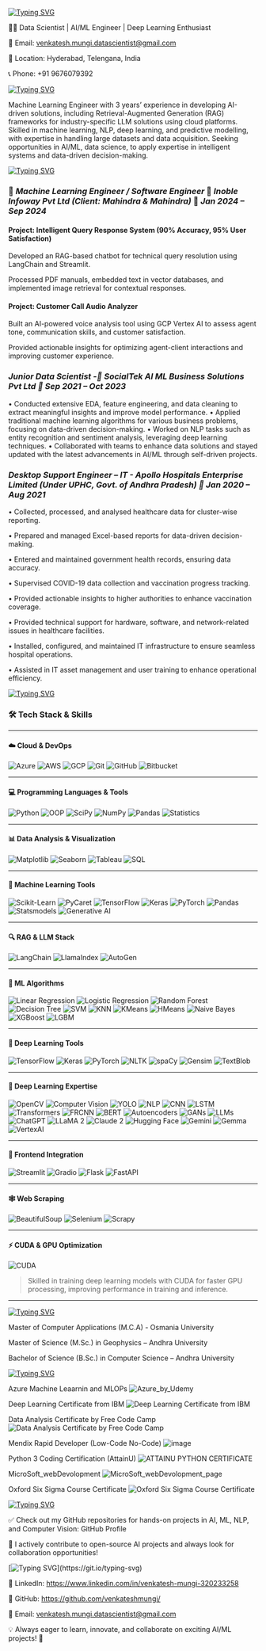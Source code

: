 [![Typing SVG](https://readme-typing-svg.demolab.com?font=Segoe+UI+Black&weight=50&pause=1000&color=393782&width=435&lines=%F0%9F%94%A5Hi+there!+I'm+Venkatesh+Mungi)](https://git.io/typing-svg)

👨‍💻 Data Scientist | AI/ML Engineer | Deep Learning Enthusiast

📧 Email: venkatesh.mungi.datascientist@gmail.com

📍 Location: Hyderabad, Telengana, India

📞 Phone: +91 9676079392

[![Typing SVG](https://readme-typing-svg.demolab.com?font=Segoe+UI+Black&weight=50&pause=1000&color=393782&width=435&lines=%F0%9F%9A%80+About+Me)](https://git.io/typing-svg)

Machine Learning Engineer with 3 years’ experience in developing AI-driven solutions, including Retrieval-Augmented Generation (RAG) frameworks for industry-specific LLM solutions using cloud platforms. Skilled in machine learning, NLP, deep learning, and predictive modelling, with expertise in handling large datasets and data acquisition. Seeking opportunities in AI/ML, data science, to apply expertise in intelligent systems and data-driven decision-making.

[![Typing SVG](https://readme-typing-svg.demolab.com?font=Segoe+UI+Black&weight=50&pause=1000&color=393782&width=435&lines=%F0%9F%92%BC+Work+Experience)](https://git.io/typing-svg)

### 🧠 *Machine Learning Engineer / Software Engineer*  📍 *Inoble Infoway Pvt Ltd (Client: Mahindra & Mahindra)*  📅 *Jan 2024 – Sep 2024*

#### Project: Intelligent Query Response System (90% Accuracy, 95% User Satisfaction)

Developed an RAG-based chatbot for technical query resolution using LangChain and Streamlit.

Processed PDF manuals, embedded text in vector databases, and implemented image retrieval for contextual responses.

#### Project: Customer Call Audio Analyzer

Built an AI-powered voice analysis tool using GCP Vertex AI to assess agent tone, communication skills, and customer satisfaction.

Provided actionable insights for optimizing agent-client interactions and improving customer experience.

### *Junior Data Scientist -📌 SocialTek AI ML Business Solutions Pvt Ltd 📆 Sep 2021 – Oct 2023*

•	Conducted extensive EDA, feature engineering, and data cleaning to extract meaningful insights and improve model performance.
•	Applied traditional machine learning algorithms for various business problems, focusing on data-driven decision-making.
•	Worked on NLP tasks such as entity recognition and sentiment analysis, leveraging deep learning techniques.
•	Collaborated with teams to enhance data solutions and stayed updated with the latest advancements in AI/ML through self-driven projects.

### *Desktop Support Engineer – IT - Apollo Hospitals Enterprise Limited (Under UPHC, Govt. of Andhra Pradesh) 📆 Jan 2020 – Aug 2021*

•	Collected, processed, and analysed healthcare data for cluster-wise reporting. 

•	Prepared and managed Excel-based reports for data-driven decision-making. 

•	Entered and maintained government health records, ensuring data accuracy. 

•	Supervised COVID-19 data collection and vaccination progress tracking. 

•	Provided actionable insights to higher authorities to enhance vaccination coverage.

•	Provided technical support for hardware, software, and network-related issues in healthcare facilities. 

•	Installed, configured, and maintained IT infrastructure to ensure seamless hospital operations.

•	Assisted in IT asset management and user training to enhance operational efficiency.


[![Typing SVG](https://readme-typing-svg.demolab.com?font=Segoe+UI+Black&weight=50&pause=1000&color=393782&width=435&lines=%F0%9F%9B%A0%EF%B8%8F+Technical+Skills)](https://git.io/typing-svg)

### 🛠️ Tech Stack & Skills

---

#### ☁️ Cloud & DevOps  
![Azure](https://img.shields.io/badge/Azure-0078D4?style=flat&logo=microsoftazure&logoColor=white)
![AWS](https://img.shields.io/badge/AWS-232F3E?style=flat&logo=amazonaws)
![GCP](https://img.shields.io/badge/GCP-4285F4?style=flat&logo=googlecloud)
![Git](https://img.shields.io/badge/Git-F05032?style=flat&logo=git)
![GitHub](https://img.shields.io/badge/GitHub-181717?style=flat&logo=github)
![Bitbucket](https://img.shields.io/badge/Bitbucket-0052CC?style=flat&logo=bitbucket)

---

#### 💻 Programming Languages & Tools  
![Python](https://img.shields.io/badge/Python-3776AB?style=flat&logo=python)
![OOP](https://img.shields.io/badge/OOPs-4B8BBE?style=flat)
![SciPy](https://img.shields.io/badge/SciPy-8CAAE6?style=flat&logo=scipy)
![NumPy](https://img.shields.io/badge/NumPy-013243?style=flat&logo=numpy)
![Pandas](https://img.shields.io/badge/Pandas-150458?style=flat&logo=pandas)
![Statistics](https://img.shields.io/badge/Statistics-006400?style=flat)

---

#### 📊 Data Analysis & Visualization  
![Matplotlib](https://img.shields.io/badge/Matplotlib-11557C?style=flat&logo=plotly)
![Seaborn](https://img.shields.io/badge/Seaborn-4C8CBF?style=flat)
![Tableau](https://img.shields.io/badge/Tableau-E97627?style=flat&logo=tableau)
![SQL](https://img.shields.io/badge/SQL-003B57?style=flat&logo=postgresql)

---

#### 🤖 Machine Learning Tools  
![Scikit-Learn](https://img.shields.io/badge/Scikit--Learn-F7931E?style=flat&logo=scikitlearn)
![PyCaret](https://img.shields.io/badge/PyCaret-0C2340?style=flat)
![TensorFlow](https://img.shields.io/badge/TensorFlow-FF6F00?style=flat&logo=tensorflow)
![Keras](https://img.shields.io/badge/Keras-D00000?style=flat&logo=keras)
![PyTorch](https://img.shields.io/badge/PyTorch-EE4C2C?style=flat&logo=pytorch)
![Pandas](https://img.shields.io/badge/Pandas-150458?style=flat&logo=pandas)
![Statsmodels](https://img.shields.io/badge/Statsmodels-003B57?style=flat)
![Generative AI](https://img.shields.io/badge/GenerativeAI-brightgreen?style=flat)

---

#### 🔍 RAG & LLM Stack  
![LangChain](https://img.shields.io/badge/LangChain-000000?style=flat)
![LlamaIndex](https://img.shields.io/badge/LlamaIndex-ff69b4?style=flat)
![AutoGen](https://img.shields.io/badge/AutoGen-orange?style=flat)

---

#### 🧠 ML Algorithms  
![Linear Regression](https://img.shields.io/badge/Linear_Regression-blue)
![Logistic Regression](https://img.shields.io/badge/Logistic_Regression-blue)
![Random Forest](https://img.shields.io/badge/Random_Forest-green)
![Decision Tree](https://img.shields.io/badge/Decision_Tree-green)
![SVM](https://img.shields.io/badge/SVM-darkblue)
![KNN](https://img.shields.io/badge/KNN-cyan)
![KMeans](https://img.shields.io/badge/K--Means-purple)
![HMeans](https://img.shields.io/badge/H--Means-purple)
![Naive Bayes](https://img.shields.io/badge/Naive_Bayes-yellowgreen)
![XGBoost](https://img.shields.io/badge/XGBoost-orange?logo=xgboost)
![LGBM](https://img.shields.io/badge/LGBM-lightgrey)

---

#### 🧠 Deep Learning Tools  
![TensorFlow](https://img.shields.io/badge/TensorFlow-FF6F00?style=flat&logo=tensorflow)
![Keras](https://img.shields.io/badge/Keras-D00000?style=flat&logo=keras)
![PyTorch](https://img.shields.io/badge/PyTorch-EE4C2C?style=flat&logo=pytorch)
![NLTK](https://img.shields.io/badge/NLTK-9B59B6?style=flat)
![spaCy](https://img.shields.io/badge/spaCy-09A3D5?style=flat)
![Gensim](https://img.shields.io/badge/Gensim-2D3E50?style=flat)
![TextBlob](https://img.shields.io/badge/TextBlob-FF69B4?style=flat)

---

#### 🧬 Deep Learning Expertise  
![OpenCV](https://img.shields.io/badge/OpenCV-5C3EE8?style=flat&logo=opencv)
![Computer Vision](https://img.shields.io/badge/Computer_Vision-0078D4?style=flat)
![YOLO](https://img.shields.io/badge/YOLO-black?style=flat)
![NLP](https://img.shields.io/badge/NLP-blueviolet?style=flat)
![CNN](https://img.shields.io/badge/CNN-FF1493)
![LSTM](https://img.shields.io/badge/LSTM-483D8B)
![Transformers](https://img.shields.io/badge/Transformers-FF4500)
![FRCNN](https://img.shields.io/badge/FRCNN-red)
![BERT](https://img.shields.io/badge/BERT-0066CC)
![Autoencoders](https://img.shields.io/badge/Autoencoders-green)
![GANs](https://img.shields.io/badge/GANs-8A2BE2)
![LLMs](https://img.shields.io/badge/LLMs-purple)
![ChatGPT](https://img.shields.io/badge/ChatGPT-00A67E?logo=openai)
![LLaMA 2](https://img.shields.io/badge/LLaMA2-grey)
![Claude 2](https://img.shields.io/badge/Claude2-lightblue)
![Hugging Face](https://img.shields.io/badge/HuggingFace-FFD21F?logo=huggingface)
![Gemini](https://img.shields.io/badge/Gemini-4285F4?logo=google)
![Gemma](https://img.shields.io/badge/Gemma-34A853?logo=google)
![VertexAI](https://img.shields.io/badge/VertexAI-FF6F00)

---

#### 🧩 Frontend Integration  
![Streamlit](https://img.shields.io/badge/Streamlit-FF4B4B?style=flat&logo=streamlit)
![Gradio](https://img.shields.io/badge/Gradio-000000?style=flat)
![Flask](https://img.shields.io/badge/Flask-000000?style=flat&logo=flask)
![FastAPI](https://img.shields.io/badge/FastAPI-009688?style=flat&logo=fastapi)

---

#### 🕸️ Web Scraping  
![BeautifulSoup](https://img.shields.io/badge/BeautifulSoup-4B8BBE?style=flat)
![Selenium](https://img.shields.io/badge/Selenium-43B02A?style=flat&logo=selenium)
![Scrapy](https://img.shields.io/badge/Scrapy-black?style=flat)

---

#### ⚡ CUDA & GPU Optimization  
![CUDA](https://img.shields.io/badge/CUDA-76B900?style=flat&logo=nvidia)
> Skilled in training deep learning models with CUDA for faster GPU processing, improving performance in training and inference.

---


[![Typing SVG](https://readme-typing-svg.demolab.com?font=Segoe+UI+Black&weight=50&pause=1000&color=393782&width=435&lines=%F0%9F%8E%93+Education)](https://git.io/typing-svg)

Master of Computer Applications (M.C.A) - Osmania University

Master of Science (M.Sc.) in Geophysics – Andhra University

Bachelor of Science (B.Sc.) in Computer Science – Andhra University

[![Typing SVG](https://readme-typing-svg.demolab.com?font=Segoe+UI+Black&weight=50&pause=1000&color=393782&width=435&lines=%F0%9F%8F%86+Certifications)](https://git.io/typing-svg)

Azure Machine Leaarnin and MLOPs 
![Azure_by_Udemy](https://github.com/user-attachments/assets/3ef9998e-ed0c-4d58-8d3d-f71e0f852580)

Deep Learning Certificate from IBM
![Deep Learning Certificate from IBM](https://github.com/user-attachments/assets/64557105-f83a-46eb-a5ae-7c64b0f2fd73)

Data Analysis Certificate by Free Code Camp
![Data Analysis Certificate by Free Code Camp](https://github.com/user-attachments/assets/9baf8918-3b16-4f15-b32e-5cccde7d5571)

Mendix Rapid Developer (Low-Code No-Code)
![image](https://github.com/user-attachments/assets/451aa480-35db-41e2-8217-3483da77b544)

Python 3 Coding Certification (AttainU)
![ATTAINU PYTHON CERTIFICATE](https://github.com/user-attachments/assets/6afcf1b6-2617-456a-b709-1d6ea8e04a6d)

MicroSoft_webDevolopment
![MicroSoft_webDevolopment_page](https://github.com/user-attachments/assets/804b195e-40e2-4476-8a53-4e632a024af7)

Oxford Six Sigma Course Certificate
![Oxford Six Sigma Course Certificate](https://github.com/user-attachments/assets/cb445e0a-5e51-4340-9e14-a3a35d316a73)


[![Typing SVG](https://readme-typing-svg.demolab.com?font=Segoe+UI+Black&weight=50&pause=1000&color=393782&width=435&lines=%F0%9F%93%8C+Open-Source+Contributions+%26+Projects)](https://git.io/typing-svg)

✅ Check out my GitHub repositories for hands-on projects in AI, ML, NLP, and Computer Vision: GitHub Profile

🔗 I actively contribute to open-source AI projects and always look for collaboration opportunities!

[![Typing SVG](https://readme-typing-svg.demolab.com?font=Segoe+UI+Black&weight=50&pause=1000&color=393782&width=435&lines=%F0%9F%93%AB+Let's+Connect!)](https://git.io/typing-svg)

🔹 LinkedIn: https://www.linkedin.com/in/venkatesh-mungi-320233258  

🔹 GitHub: https://github.com/venkateshmungi/

📧 Email: venkatesh.mungi.datascientist@gmail.com

💡 Always eager to learn, innovate, and collaborate on exciting AI/ML projects! 🚀

